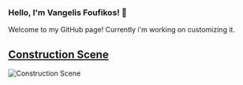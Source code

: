 ### Hello, I'm Vangelis Foufikos! 👋

Welcome to my GitHub page! Currently i'm working on customizing it.


## [Construction Scene](https://github.com/ugurcandede/Under-Construction/tree/master/construction-scene)

![Construction Scene](https://raw.githubusercontent.com/ugurcandede/Under-Construction/master/construction-scene/Capture.PNG)

<!--
**blackanddecker/blackanddecker** is a ✨ _special_ ✨ repository because its `README.md` (this file) appears on your GitHub profile.

Here are some ideas to get you started:

- 🔭 I’m currently working on ...
- 🌱 I’m currently learning ...
- 📫 How to reach me: ...
-->
